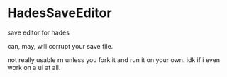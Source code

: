 # HadesSaveEditor
save editor for hades

can, may, will corrupt your save file.

not really usable rn unless you fork it and run it on your own. idk if i even work on a ui at all.
